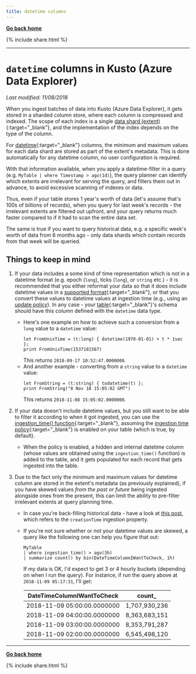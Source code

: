 ```yaml
---
title: datetime columns
---
```

**[Go back home](../index.md)**

{% include  share.html %}

---

# `datetime` columns in Kusto (Azure Data Explorer)

*Last modified: 11/08/2018*

When you ingest batches of data into Kusto (Azure Data Explorer), it gets stored in a sharded column store, where each column is compressed and indexed.
The scope of each index is a single [data shard (extent)](https://docs.microsoft.com/en-us/azure/kusto/management/extents-overview){:target="_blank"}, and the implementation of the index depends on the type of the column.

For [datetime](https://docs.microsoft.com/en-us/azure/kusto/query/scalar-data-types/datetime){:target="_blank"} columns, the minimum and maximum values for each data shard are stored as part of the extent's metadata. This is done automatically for any datetime column, no user configuration is required.

With that information available, when you apply a datetime-filter in a query (e.g. `MyTable | where Timestamp > ago(1d)`), the query planner can identify which extents are  irrelevant for serving the query, and filters them out in advance, to avoid excessive scanning of indexes or data.

Thus, even if your table stores 1 year's worth of data (let's assume that's 100s of billions of records), when you query for last week's records - the irrelevant extents are filtered out upfront, and your query returns much faster compared to if it had to scan the entire data set.

The same is true if you want to query historical data, e.g. a specific week's worth of data from 6 months ago - only data shards which contain records from that week will be queried.

## Things to keep in mind

1. If your data includes a some kind of time representation which is not in a datetime format (e.g. epoch (`long`), ticks (`long`), or `string` etc.) - it is recommended that you either reformat your data so that it does include datetime values in a [supported format](https://docs.microsoft.com/en-us/azure/kusto/query/scalar-data-types/datetime#supported-formats){:target="_blank"}, or that you convert these values to datetime values at ingestion time (e.g., using an [update policy](update-policies.md)). In any case - your [table](https://docs.microsoft.com/en-us/azure/kusto/query/schema-entities/tables){:target="_blank"}'s schema should have this column defined with the `datetime` data type.
    - Here's one example on how to achieve such a conversion from a `long` value to a `datetime` value:
        ```
        let FromUnixTime = (t:long) { datetime(1970-01-01) + t * 1sec };
        print FromUnixTime(1537181567)
        ```  
        This returns `2018-09-17 10:52:47.0000000`.
    - And another example - converting from a `string` value to a `datetime` value:
        ```
        let FromString = (t:string) { todatetime(t) };
        print FromString("8 Nov 18 15:05:02 GMT")
        ```
        This returns `2018-11-08 15:05:02.0000000`.

2. If your data doesn't include datetime values, but you still want to be able to filter it according to when it got ingested, you can use the [ingestion_time() function](https://docs.microsoft.com/en-us/azure/kusto/query/ingestiontimefunction){:target="_blank"}, assuming the [ingestion time policy](https://docs.microsoft.com/en-us/azure/kusto/management/ingestiontimepolicy){:target="_blank"} is enabled on your table (which is true, by default).
    - When the policy is enabled, a hidden and internal datetime column (whose values are obtained using the `ingestion_time()` function) is added to the table, and it gets populated for each record that gets ingested into the table.

3. Due to the fact only the minimum and maximum values for datetime column are stored in the extent's metadata (as previously explained), if you have skewed values *from the past or future* being ingested alongside ones from the present, this can limit the ability to pre-filter irrelevant extents at query planning time.
    - In case you're back-filling historical data - have a look at [this post](advanced-data-management.md#back-filling-data), which refers to the `creationTime` ingestion property.
    - If you're not sure whether or not your datetime values are skewed, a query like the following one can help you figure that out:
        ```
        MyTable
        | where ingestion_time() > ago(3h)
        | summarize count() by bin(DateTimeColumnIWantToCheck, 1h)
        ```
        If my data is OK, I'd expect to get 3 or 4 hourly buckets (depending on when I run the query). For instance, if run the query above at `2018-11-09 05:17:31`, I'll get:
        
        |DateTimeColumnIWantToCheck  |count_        |
        |----------------------------|--------------|
        |2018-11-09 05:00:00.0000000 |1,707,930,236 |
        |2018-11-09 04:00:00.0000000 |8,363,683,151 |
        |2018-11-09 03:00:00.0000000 |8,353,791,287 |
        |2018-11-09 02:00:00.0000000 |6,545,498,120 |
        
    
---

**[Go back home](../index.md)**

{% include  share.html %}